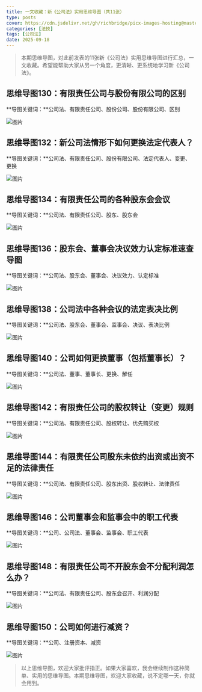 ```yaml
---
title: 一文收藏：新《公司法》实用思维导图（共11张）
type: posts
cover: https://cdn.jsdelivr.net/gh/richbridge/picx-images-hosting@master/thumbnail/法技.jpg
categories: [法技]
tags: [公司法]
date: 2025-09-18
---
```


> 本期思维导图，对此前发表的11张新《公司法》实用思维导图进行汇总，一文收藏。希望能帮助大家从另一个角度，更清晰、更系统地学习新《公司法》。

## 思维导图130：有限责任公司与股份有限公司的区别

**导图关键词：**公司法、有限责任公司、股份公司、股份有限公司、区别

![图片](https://cdn.jsdelivr.net/gh/richbridge/picx-images-hosting@master/法技/法律/一文收藏：新《公司法》实用思维导图（共11张）/新《公司法》实用思维导图（共11张）-1.avif)

## 思维导图132：新公司法情形下如何更换法定代表人？

**导图关键词：**公司法、有限责任公司、股份有限公司、法定代表人、变更、更换

![图片](https://cdn.jsdelivr.net/gh/richbridge/picx-images-hosting@master/法技/法律/一文收藏：新《公司法》实用思维导图（共11张）/新《公司法》实用思维导图（共11张）-2.avif)

## 思维导图134：有限责任公司的各种股东会会议

**导图关键词：**公司法、有限责任公司、股东、股东会

![图片](https://cdn.jsdelivr.net/gh/richbridge/picx-images-hosting@master/法技/法律/一文收藏：新《公司法》实用思维导图（共11张）/新《公司法》实用思维导图（共11张）-3.avif)

## 思维导图136：股东会、董事会决议效力认定标准速查导图

**导图关键词：**公司法、股东会、董事会、决议效力、认定标准

![图片](https://cdn.jsdelivr.net/gh/richbridge/picx-images-hosting@master/法技/法律/一文收藏：新《公司法》实用思维导图（共11张）/新《公司法》实用思维导图（共11张）-4.avif)

## 思维导图138：公司法中各种会议的法定表决比例

**导图关键词：**公司法、股东会、董事会、监事会、决议、表决比例

![图片](https://cdn.jsdelivr.net/gh/richbridge/picx-images-hosting@master/法技/法律/一文收藏：新《公司法》实用思维导图（共11张）/新《公司法》实用思维导图（共11张）-5.avif)

## 思维导图140：公司如何更换董事（包括董事长）？

**导图关键词：**公司法、董事、董事长、更换、解任

![图片](https://cdn.jsdelivr.net/gh/richbridge/picx-images-hosting@master/法技/法律/一文收藏：新《公司法》实用思维导图（共11张）/新《公司法》实用思维导图（共11张）-6.avif)

## 思维导图142：有限责任公司的股权转让（变更）规则

**导图关键词：**公司法、有限责任公司、股权转让、优先购买权

![图片](https://cdn.jsdelivr.net/gh/richbridge/picx-images-hosting@master/法技/法律/一文收藏：新《公司法》实用思维导图（共11张）/新《公司法》实用思维导图（共11张）-7.avif)

## 思维导图144：有限责任公司股东未依约出资或出资不足的法律责任

**导图关键词：**公司法、有限责任公司、股东出资、股权转让、法律责任

![图片](https://cdn.jsdelivr.net/gh/richbridge/picx-images-hosting@master/法技/法律/一文收藏：新《公司法》实用思维导图（共11张）/新《公司法》实用思维导图（共11张）-8.avif)

## 思维导图146：公司董事会和监事会中的职工代表

**导图关键词：**公司、公司法、董事会、监事会、职工代表

![图片](https://cdn.jsdelivr.net/gh/richbridge/picx-images-hosting@master/法技/法律/一文收藏：新《公司法》实用思维导图（共11张）/新《公司法》实用思维导图（共11张）-9.avif)

## 思维导图148：有限责任公司不开股东会不分配利润怎么办？

**导图关键词：**公司法、有限责任公司、股东会召开、利润分配

![图片](https://cdn.jsdelivr.net/gh/richbridge/picx-images-hosting@master/法技/法律/一文收藏：新《公司法》实用思维导图（共11张）/新《公司法》实用思维导图（共11张）-10.avif)

## 思维导图150：公司如何进行减资？

**导图关键词：**公司、注册资本、减资

![图片](https://cdn.jsdelivr.net/gh/richbridge/picx-images-hosting@master/法技/法律/一文收藏：新《公司法》实用思维导图（共11张）/新《公司法》实用思维导图（共11张）-11.avif)

> 以上思维导图，欢迎大家批评指正。如果大家喜欢，我会继续制作这种简单、实用的思维导图。本期思维导图，欢迎大家收藏，说不定哪一天，你就会用到。
